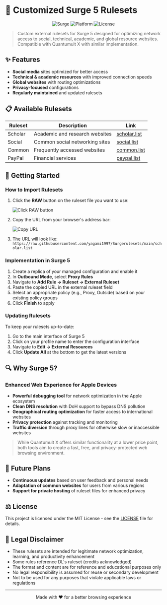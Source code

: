 # 🌊 Customized Surge 5 Rulesets

<div align="center">
  
![Surge](https://img.shields.io/badge/Surge-5-blue)
![Platform](https://img.shields.io/badge/Platform-iOS%20%7C%20macOS-lightgrey)
![License](https://img.shields.io/badge/License-MIT-green)
  
</div>

> Custom external rulesets for Surge 5 designed for optimizing network access to social, technical, academic, and global resource websites. Compatible with Quantumult X with similar implementation.

## ✨ Features

- **Social media** sites optimized for better access
- **Technical & academic resources** with improved connection speeds
- **Global websites** with routing optimizations
- **Privacy-focused** configurations
- **Regularly maintained** and updated rulesets

## 📋 Available Rulesets

| Ruleset | Description | Link |
|---------|-------------|------|
| Scholar | Academic and research websites | [scholar.list](https://raw.githubusercontent.com/yagami1997/Surgerulesets/main/scholar.list) |
| Social | Common social networking sites | [social.list](https://raw.githubusercontent.com/yagami1997/Surgerulesets/main/social.list) |
| Common | Frequently accessed websites | [common.list](https://raw.githubusercontent.com/yagami1997/Surgerulesets/main/common.list) |
| PayPal | Financial services | [paypal.list](https://raw.githubusercontent.com/yagami1997/Surgerulesets/main/paypal.list) |

## 🚀 Getting Started

### How to Import Rulesets

1. Click the **RAW** button on the ruleset file you want to use:

   ![Click RAW button](https://user-images.githubusercontent.com/7695407/172099104-a37bc55c-43a7-4b36-b172-75365c7be558.png)

2. Copy the URL from your browser's address bar:

   ![Copy URL](https://user-images.githubusercontent.com/7695407/172099581-683d27df-f6d2-44cd-b40b-b762c0043bcb.png)

3. The URL will look like: `https://raw.githubusercontent.com/yagami1997/Surgerulesets/main/scholar.list`

### Implementation in Surge 5

1. Create a replica of your managed configuration and enable it
2. In **Outbound Mode**, select **Proxy Rules**
3. Navigate to **Add Rule → Ruleset → External Ruleset**
4. Paste the copied URL in the external ruleset field
5. Select an appropriate policy (e.g., Proxy, Outside) based on your existing policy groups
6. Click **Finish** to apply

### Updating Rulesets

To keep your rulesets up-to-date:

1. Go to the main interface of Surge 5
2. Click on your profile name to enter the configuration interface
3. Navigate to **Edit → External Resources**
4. Click **Update All** at the bottom to get the latest versions

## 🔍 Why Surge 5?

### Enhanced Web Experience for Apple Devices

- **Powerful debugging tool** for network optimization in the Apple ecosystem
- **Clean DNS resolution** with DoH support to bypass DNS pollution
- **Geographical routing optimization** for faster access to international websites
- **Privacy protection** against tracking and monitoring
- **Traffic diversion** through proxy lines for otherwise slow or inaccessible websites

> While Quantumult X offers similar functionality at a lower price point, both tools aim to create a fast, free, and privacy-protected web browsing environment.

## 🔮 Future Plans

- **Continuous updates** based on user feedback and personal needs
- **Adaptation of common websites** for users from various regions
- **Support for private hosting** of ruleset files for enhanced privacy

## ⚖️ License

This project is licensed under the MIT License - see the [LICENSE](LICENSE) file for details.

## 📝 Legal Disclaimer

- These rulesets are intended for legitimate network optimization, learning, and productivity enhancement
- Some rules reference DL's ruleset (credits acknowledged)
- The format and content are for reference and educational purposes only
- No legal responsibility is assumed for reuse or secondary development
- Not to be used for any purposes that violate applicable laws or regulations

---

<div align="center">
  
Made with ❤️ for a better browsing experience

</div>
